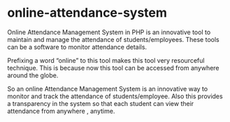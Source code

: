 # online-attendance-system
Online Attendance Management System in PHP is an innovative tool to maintain and manage the attendance of students/employees. These tools can be a software to monitor attendance details.

Prefixing a word “online” to this tool makes this tool very resourceful technique. This is because now this tool can be accessed from anywhere around the globe.

So an online Attendance Management System is an innovative way to monitor and track the attendance of students/employee.
Also this provides a transparency in the system so that each student can view their attendance from anywhere , anytime.
